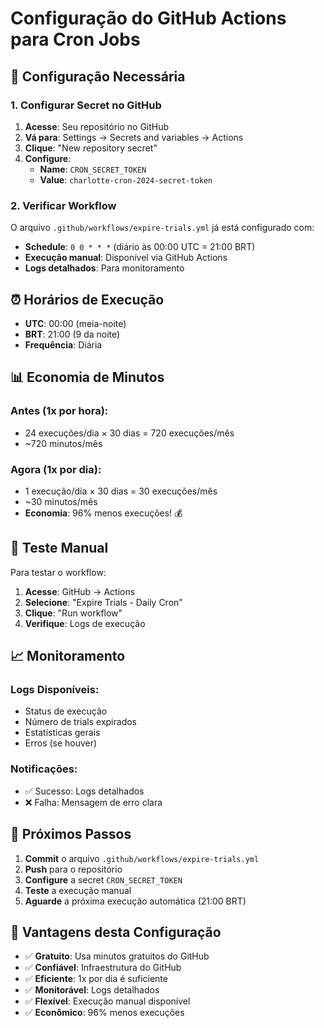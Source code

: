 # Configuração do GitHub Actions para Cron Jobs

## 🔧 **Configuração Necessária**

### 1. **Configurar Secret no GitHub**

1. **Acesse**: Seu repositório no GitHub
2. **Vá para**: Settings → Secrets and variables → Actions
3. **Clique**: "New repository secret"
4. **Configure**:
   - **Name**: `CRON_SECRET_TOKEN`
   - **Value**: `charlotte-cron-2024-secret-token`

### 2. **Verificar Workflow**

O arquivo `.github/workflows/expire-trials.yml` já está configurado com:
- **Schedule**: `0 0 * * *` (diário às 00:00 UTC = 21:00 BRT)
- **Execução manual**: Disponível via GitHub Actions
- **Logs detalhados**: Para monitoramento

## ⏰ **Horários de Execução**

- **UTC**: 00:00 (meia-noite)
- **BRT**: 21:00 (9 da noite)
- **Frequência**: Diária

## 📊 **Economia de Minutos**

### **Antes (1x por hora)**:
- 24 execuções/dia × 30 dias = 720 execuções/mês
- ~720 minutos/mês

### **Agora (1x por dia)**:
- 1 execução/dia × 30 dias = 30 execuções/mês
- ~30 minutos/mês
- **Economia**: 96% menos execuções! 💰

## 🧪 **Teste Manual**

Para testar o workflow:

1. **Acesse**: GitHub → Actions
2. **Selecione**: "Expire Trials - Daily Cron"
3. **Clique**: "Run workflow"
4. **Verifique**: Logs de execução

## 📈 **Monitoramento**

### **Logs Disponíveis**:
- Status de execução
- Número de trials expirados
- Estatísticas gerais
- Erros (se houver)

### **Notificações**:
- ✅ Sucesso: Logs detalhados
- ❌ Falha: Mensagem de erro clara

## 🔄 **Próximos Passos**

1. **Commit** o arquivo `.github/workflows/expire-trials.yml`
2. **Push** para o repositório
3. **Configure** a secret `CRON_SECRET_TOKEN`
4. **Teste** a execução manual
5. **Aguarde** a próxima execução automática (21:00 BRT)

## 🎯 **Vantagens desta Configuração**

- ✅ **Gratuito**: Usa minutos gratuitos do GitHub
- ✅ **Confiável**: Infraestrutura do GitHub
- ✅ **Eficiente**: 1x por dia é suficiente
- ✅ **Monitorável**: Logs detalhados
- ✅ **Flexível**: Execução manual disponível
- ✅ **Econômico**: 96% menos execuções

